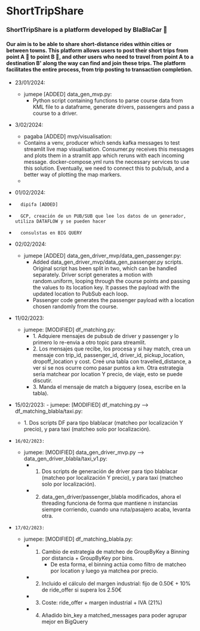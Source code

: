 # ShortTripShare
### ShortTripShare is a platform developed by BlaBlaCar 🚙
#### Our aim is to be able to share short-distance rides within cities or between towns. This platform allows users to post their short trips from point A 📍 to point B 📍, and other users who need to travel from point A to a destination B' along the way can find and join these trips. The platform facilitates the entire process, from trip posting to transaction  completion.

-   23/01/2024:
    -   jumepe [ADDED] data_gen_mvp.py:
        -   Python script containing functions to parse course data from KML file to a dataframe, generate drivers, passengers and pass a course to a driver.

-   3/02/2024:
    -   pagaba [ADDED] mvp/visualisation:
	-   Contains a venv, producer which sends kafka messages to test streamlit live map visualisation. Consumer.py receives this messages and plots them in a stramlit app which reruns with each incoming message. docker-compose.yml runs the necessary services to use this solution. Eventually, we need to connect this to pub/sub, and a better way of plotting the map markers. 
    -
-    01/02/2024:
-       dipifa [ADDED]
-       GCP, creación de un PUB/SUB que lee los datos de un generador, utiliza DATAFLOW y se pueden hacer
-       consulstas en BIG QUERY       
-   02/02/2024:
    -   jumepe [ADDED] data_gen_driver_mvp/data_gen_passenger.py:
        -   Added data_gen_driver_mvp/data_gen_passenger.py scripts. Original script has been split in two, which can be handled separately. Driver script generates a motion with random.uniform, looping through the course points and passing the values to its location key. It passes the payload with the updated location to PubSub each loop.
        -   Passenger code generates the passenger payload with a location chosen randomly from the course.
-   11/02/2023:
    -   jumepe: [MODIFIED] df_matching.py:
        -   1.⁠ ⁠Adquiere mensajes de pubsub de driver y passenger y lo primero lo re-envia a otro topic para streamlit.
        -   2.⁠ ⁠⁠Los mensajes que recibe, los procesa y si hay match, crea un mensaje con trip_id, passenger_id, driver_id, pickup_location, dropoff_location y cost. Creé una tabla con travelled_distance, a ver si se nos ocurre como pasar puntos a km. Otra estrategia sería matchear por location Y precio, de viaje, esto se puede discutir.
        -   3.⁠ ⁠⁠Manda el mensaje de match a bigquery (osea, escribe en la tabla).
-    15/02/2023:
    -   jumepe: [MODIFIED] df_matching.py --> df_matching_blabla/taxi.py:
        -   1.⁠ Dos scripts DF para tipo blablacar (matcheo por localización Y precio), y para taxi (matcheo solo por localización).
-     16/02/2023:
    -   jumepe: [MODIFIED] data_gen_driver_mvp.py --> data_gen_driver_blabla/taxi_v1.py:
        -   1. Dos scripts de generación de driver para tipo blablacar (matcheo por localización Y precio), y para taxi (matcheo solo por localización).
        -   2. data_gen_driver/passenger_blabla modificados, ahora el threading funciona de forma que mantiene n instancias siempre corriendo, cuando una ruta/pasajero acaba, levanta otra.
-     17/02/2023:
    -   jumepe: [MODIFIED] df_matching_blabla.py:
        -   1.  Cambio de estrategia de matcheo de GroupByKey a Binning por distancia + GroupByKey por bins.
                -   De esta forma, el binning actúa como filtro de matcheo por location y luego ya matchea por precio.
        -   2.  Incluido el cálculo del margen industrial: fijo de 0.50€ + 10% de ride_offer si supera los 2.50€
        -   3.  Coste: ride_offer + margen industrial + IVA (21%)
        -   4.  Añadido bin_key a matched_messages para poder agrupar mejor en BigQuery